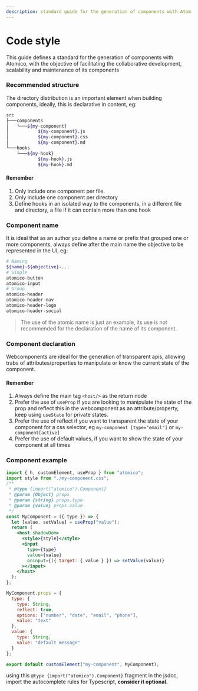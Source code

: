 ```yaml
---
description: standard guide for the generation of components with Atomico
---
```


# Code style

This guide defines a standard for the generation of components with Atomico, with the objective of facilitating the collaborative development, scalability and maintenance of its components

### Recommended structure

The directory distribution is an important element when building components, ideally, this is declarative in content, eg:

```bash
src
├───components
│   └───${my-component}
│           ${my-component}.js
│           ${my-component}.css
│           ${my-component}.md 
└───hooks
    └───${my-hook}
            ${my-hook}.js
            ${my-hook}.md 
```

#### Remember

1. Only include one component per file.
2. Only include one component per directory
3. Define hooks in an isolated way to the components, in a different file and directory, a file if it can contain more than one hook

### Component name

It is ideal that as an author you define a name or prefix that grouped one or more components, always define after the main name the objective to be represented in the UI, eg:

```bash
# Naming
${name}-${objective}-...
# Single
atomico-button
atomico-input
# Group
atomico-header
atomico-header-nav
atomico-header-logo
atomico-header-social
```

> The use of the atomic name is just an example, its use is not recommended for the declaration of the name of its component.

### Component declaration

Webcomponents are ideal for the generation of transparent apis, allowing trabs of attributes/properties to manipulate or know the current state of the component.

#### Remember

1. Always define the main tag `<host/>` as the return node
2. Prefer the use of `useProp` if you are looking to manipulate the state of the prop and reflect this in the webcomponent as an attribute/property, keep using `useState` for private states.
3. Prefer the use of reflect if you want to transparent the state of your component for a css selector, eg `my-component [type="email"]` or `my-component[active]`
4. Prefer the use of default values, if you want to show the state of your component at all times

### Component example

```jsx
import { h, customElement, useProp } from "atomico";
import style from "./my-component.css";
/**
 * @type {import("atomico").Component}
 * @param {Object} props
 * @param {string} props.type
 * @param {value} props.value
 */
const MyComponent = ({ type }) => {
  let [value, setValue] = useProp("value");
  return (
    <host shadowDom>
      <style>{style}</style>
      <input
        type={type}
        value={value}
        oninput={({ target: { value } }) => setValue(value)}
      ></input>
    </host>
  );
};

MyComponent.props = {
  type: {
    type: String,
    reflect: true,
    options: ["number", "date", "email", "phone"],
    value: "text"
  },
  value: {
    type: String,
    value: "default message"
  }
};

export default customElement("my-component", MyComponent);

```

using this `@type {import("atomico").Component}` fragment in the jsdoc, import the autocomplete rules for Typescript, **consider it optional.**

